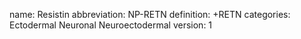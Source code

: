 name: Resistin
abbreviation: NP-RETN
definition: +RETN
categories: Ectodermal Neuronal Neuroectodermal
version: 1
